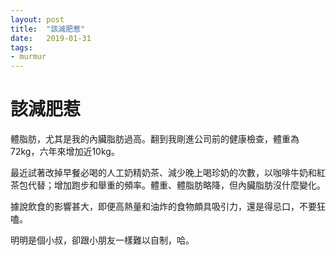 ```yaml
---
layout: post
title:  "該減肥惹"
date:   2019-01-31
tags:
- murmur
---
```

# 該減肥惹

體脂肪，尤其是我的內臟脂肪過高。翻到我剛進公司前的健康檢查，體重為72kg，六年來增加近10kg。

最近試著改掉早餐必喝的人工奶精奶茶、減少晚上喝珍奶的次數，以咖啡牛奶和紅茶包代替；增加跑步和舉重的頻率。體重、體脂肪略降，但內臟脂肪沒什麼變化。

據說飲食的影響甚大，即便高熱量和油炸的食物頗具吸引力，還是得忌口，不要狂嗑。

明明是個小叔，卻跟小朋友一樣難以自制，哈。